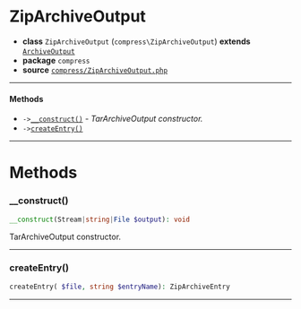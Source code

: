 # ZipArchiveOutput

- **class** `ZipArchiveOutput` (`compress\ZipArchiveOutput`) **extends** [`ArchiveOutput`](api-docs/classes/compress/ArchiveOutput.md)
- **package** `compress`
- **source** [`compress/ZipArchiveOutput.php`](./src/main/resources/JPHP-INF/sdk/compress/ZipArchiveOutput.php)


---

#### Methods

- `->`[`__construct()`](#method-__construct) - _TarArchiveOutput constructor._
- `->`[`createEntry()`](#method-createentry)

---
# Methods

<a name="method-__construct"></a>

### __construct()
```php
__construct(Stream|string|File $output): void
```
TarArchiveOutput constructor.

---

<a name="method-createentry"></a>

### createEntry()
```php
createEntry( $file, string $entryName): ZipArchiveEntry
```

---
